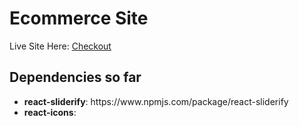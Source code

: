 # Ecommerce Site

Live Site Here: <a href="https://dulcet-basbousa-194dcb.netlify.app" target="_blank">Checkout</a>

## Dependencies so far

<ul>
<li><strong>react-sliderify</strong>: https://www.npmjs.com/package/react-sliderify</li>
<li><strong>react-icons</strong>:</li>
</ul>
